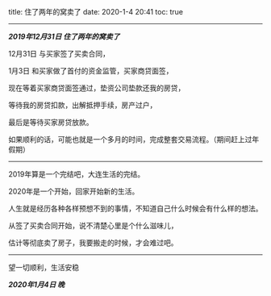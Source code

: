 title: 住了两年的窝卖了
date: 2020-1-4 20:41
toc: true

---
***2019年12月31日 住了两年的窝卖了***

12月31日 与买家签了买卖合同，

1月3日 和买家做了首付的资金监管，买家商贷面签，

现在等着买家商贷面签通过，垫资公司垫款还我的房贷，

等待我的房贷扣款，出解抵押手续，房产过户，

最后是等待买家房贷放款。

如果顺利的话，可能也就是一个多月的时间，完成整套交易流程。（期间赶上过年假期）

---
2019年算是一个完结吧，大连生活的完结。

2020年是一个开始，回家开始新的生活。

人生就是经历各种各样预想不到的事情，不知道自己什么时候会有什么样的想法。

从签了买卖合同开始，说不清楚心里是个什么滋味儿，

估计等彻底卖了房子，我要搬走的时候，才会难过吧。

---
望一切顺利，生活安稳

***2020年1月4日 晚***

